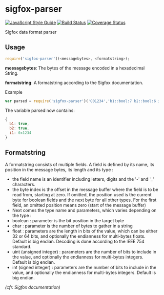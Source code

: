 # sigfox-parser

[![JavaScript Style Guide](https://img.shields.io/badge/code%20style-standard-brightgreen.svg)](http://standardjs.com/)
[![Build Status](https://travis-ci.org/waylayio/sigfox-parser.svg?branch=master)](https://travis-ci.org/waylayio/sigfox-parser)
[![Coverage Status](https://coveralls.io/repos/github/waylayio/sigfox-parser/badge.svg?branch=master)](https://coveralls.io/github/waylayio/sigfox-parser?branch=master)

Sigfox data format parser

## Usage
```javascript
require('sigfox-parser')(<messagebytes>, <formatstring>);
```

**messagebytes**: The bytes of the message encoded in a hexadecimal String.

**formatstring**: A formatstring according to the Sigfox documentation.

Example

```javascript
var parsed = require('sigfox-parser')('C01234','b1::bool:7 b2::bool:6 i1:1:uint:16');
```

The variable parsed now contains:

```javascript
{
  b1: true,
  b2: true,
  i1: 0x1234
}
```

## Formatstring
A formatstring consists of multiple fields. A field is defined by its name, its position in the message bytes, its length and its type :
 * the field name is an identifier including letters, digits and the '-' and '_' characters.
 * the byte index is the offset in the message buffer where the field is to be read from, starting at zero. If omitted, the position used is the current byte for boolean fields and the next byte for all other types. For the first field, an omitted position means zero (start of the message buffer)
 * Next comes the type name and parameters, which varies depending on the type :
 * boolean : parameter is the bit position in the target byte
 * char : parameter is the number of bytes to gather in a string
 * float : parameters are the length in bits of the value, which can be either 32 or 64 bits, and optionally the endianness for multi-bytes floats. Default is big endian. Decoding is done according to the IEEE 754 standard.
 * uint (unsigned integer) : parameters are the number of bits to include in the value, and optionally the endianness for multi-bytes integers. Default is big endian.
 * int (signed integer) : parameters are the number of bits to include in the value, and optionally the endianness for multi-bytes integers. Default is big endian.

_(cfr. Sigfox documentation)_
